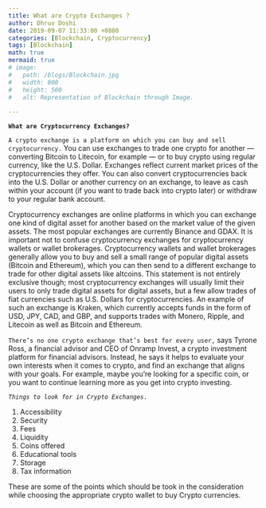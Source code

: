 ```yaml
---
title: What are Crypto Exchanges ?
author: Dhruv Doshi
date: 2019-09-07 11:33:00 +0800
categories: [Blockchain, Cryptocurrency]
tags: [Blockchain]
math: true
mermaid: true
# image:
#   path: /blogs/Blockchain.jpg
#   width: 800
#   height: 500
#   alt: Representation of Blockchain through Image.
  
---
```


**`What are Cryptocurrency Exchanges?`**<br>

`A crypto exchange is a platform on which you can buy and sell cryptocurrency.` You can use exchanges to trade one crypto for another — converting Bitcoin to Litecoin, for example — or to buy crypto using regular currency, like the U.S. Dollar. Exchanges reflect current market prices of the cryptocurrencies they offer. You can also convert cryptocurrencies back into the U.S. Dollar or another currency on an exchange, to leave as cash within your account (if you want to trade back into crypto later) or withdraw to your regular bank account.

Cryptocurrency exchanges are online platforms in which you can exchange one kind of digital asset for another based on the market value of the given assets. The most popular exchanges are currently Binance and GDAX. It is important not to confuse cryptocurrency exchanges for cryptocurrency wallets or wallet brokerages. Cryptocurrency wallets and wallet brokerages generally allow you to buy and sell a small range of popular digital assets (Bitcoin and Ethereum), which you can then send to a different exchange to trade for other digital assets like altcoins. This statement is not entirely exclusive though; most cryptocurrency exchanges will usually limit their users to only trade digital assets for digital assets, but a few allow trades of fiat currencies such as U.S. Dollars for cryptocurrencies. An example of such an exchange is Kraken, which currently accepts funds in the form of USD, JPY, CAD, and GBP, and supports trades with Monero, Ripple, and Litecoin as well as Bitcoin and Ethereum.

`There’s no one crypto exchange that’s best for every user,` says Tyrone Ross, a financial advisor and CEO of Onramp Invest, a crypto investment platform for financial advisors. Instead, he says it helps to evaluate your own interests when it comes to crypto, and find an exchange that aligns with your goals. For example, maybe you’re looking for a specific coin, or you want to continue learning more as you get into crypto investing. 


*`Things to look for in Crypto Exchanges.`*<br>
1. Accessibility
2. Security
3. Fees
4. Liquidity
5. Coins offered
6. Educational tools
7. Storage
8. Tax information

These are some of the points which should be took in the consideration while choosing the appropriate crypto wallet to buy Crypto currencies.


